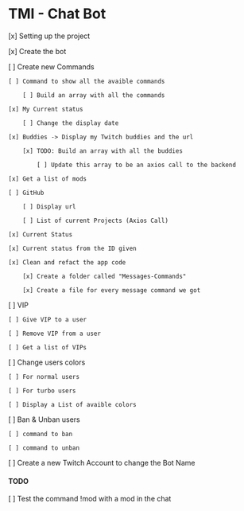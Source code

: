 # TMI - Chat Bot

[x] Setting up the project

[x] Create the bot

[ ] Create new Commands

    [ ] Command to show all the avaible commands

        [ ] Build an array with all the commands

    [x] My Current status
    
        [ ] Change the display date

    [x] Buddies -> Display my Twitch buddies and the url

        [x] TODO: Build an array with all the buddies

            [ ] Update this array to be an axios call to the backend

    [x] Get a list of mods

    [ ] GitHub

        [ ] Display url
    
        [ ] List of current Projects (Axios Call)

    [x] Current Status

    [x] Current status from the ID given

    [x] Clean and refact the app code

        [x] Create a folder called "Messages-Commands"

        [x] Create a file for every message command we got

[ ] VIP

    [ ] Give VIP to a user

    [ ] Remove VIP from a user

    [ ] Get a list of VIPs

[ ] Change users colors

    [ ] For normal users

    [ ] For turbo users

    [ ] Display a List of avaible colors

[ ] Ban & Unban users

    [ ] command to ban

    [ ] command to unban

[ ] Create a new Twitch Account to change the Bot Name 

#### TODO

[ ] Test the command !mod with a mod in the chat

